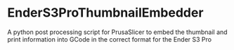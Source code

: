 # EnderS3ProThumbnailEmbedder
A python post processing script for PrusaSlicer to embed the thumbnail and print information into GCode in the correct format for the Ender S3 Pro
